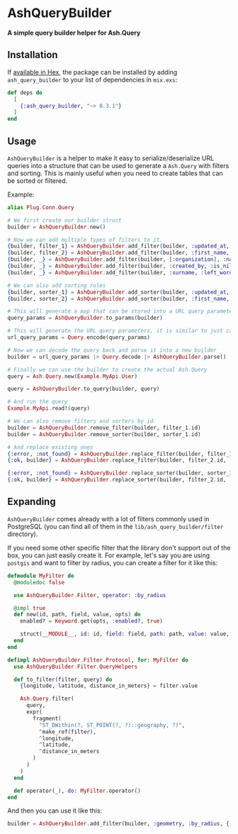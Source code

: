 # AshQueryBuilder

**A simple query builder helper for Ash.Query**

## Installation

If [available in Hex](https://hex.pm/docs/publish), the package can be installed
by adding `ash_query_builder` to your list of dependencies in `mix.exs`:

```elixir
def deps do
  [
    {:ash_query_builder, "~> 0.3.1"}
  ]
end
```
## Usage

`AshQueryBuilder` is a helper to make it easy to serialize/deserialize URL queries into a structure that can be used to generate a `Ash.Query` with filters and sorting. This is mainly useful when you need to create tables that can be sorted or filtered.

Example:

``` elixir
alias Plug.Conn.Query

# We first create our builder struct
builder = AshQueryBuilder.new()

# Now we can add multiple types of filters to it.
{builder, filter_1} = AshQueryBuilder.add_filter(builder, :updated_at, :<, DateTime.utc_now(), id: "my_custom_id")
{builder, filter_2} = AshQueryBuilder.add_filter(builder, :first_name, "in", ["blibs", "blobs"], [])
{builder, _} = AshQueryBuilder.add_filter(builder, [:organization], :name, :ilike, "MyOrg", enabled?: false)
{builder, _} = AshQueryBuilder.add_filter(builder, :created_by, :is_nil, nil, [])
{builder, _} = AshQueryBuilder.add_filter(builder, :surname, :left_word_similarity, "blobs", [])

# We can also add sorting rules
{builder, sorter_1} = AshQueryBuilder.add_sorter(builder, :updated_at, :desc)
{builder, sorter_2} = AshQueryBuilder.add_sorter(builder, :first_name, :asc)

# This will generate a map that can be stored into a URL query parameters
query_params = AshQueryBuilder.to_params(builder)

# This will generate the URL query parameters, it is similar to just calling ~p"my_url?#{query_params}"
url_query_params = Query.encode(query_params)

# Now we can decode the query back and parse it into a new builder
builder = url_query_params |> Query.decode |> AshQueryBuilder.parse()

# Finally we can use the builder to create the actual Ash.Query
query = Ash.Query.new(Example.MyApi.User)

query = AshQueryBuilder.to_query(builder, query)

# And run the query
Example.MyApi.read!(query)

# We can also remove filters and sorters by id
builder = AshQueryBuilder.remove_filter(builder, filter_1.id)
builder = AshQueryBuilder.remove_sorter(builder, sorter_1.id)

# And replace existing ones
{:error, :not_found} = AshQueryBuilder.replace_filter(builder, filter_1.id, :updated_at, :<, DateTime.utc_now(), [])
{:ok, builder} = AshQueryBuilder.replace_filter(builder, filter_2.id, :first_name, :in, ["blibs", "blubs"], [])

{:error, :not_found} = AshQueryBuilder.replace_sorter(builder, sorter_1.id, :updated_at, :asc, [])
{:ok, builder} = AshQueryBuilder.replace_sorter(builder, filter_2.id, :first_name, :desc, [])
```

## Expanding

`AshQueryBuilder` comes already with a lot of filters commonly used in PostgreSQL (you can find all of them in the `lib/ash_query_builder/filter` directory).

If you need some other specific filter that the library don't support out of the box, you can just easily create it. For example, let's say you are using `postgis` and want to filter by radius, you can create a filter for it like this:

``` elixir
defmodule MyFilter do
  @moduledoc false

  use AshQueryBuilder.Filter, operator: :by_radius

  @impl true
  def new(id, path, field, value, opts) do
    enabled? = Keyword.get(opts, :enabled?, true)

    struct(__MODULE__, id: id, field: field, path: path, value: value, enabled?: enabled?)
  end
end

defimpl AshQueryBuilder.Filter.Protocol, for: MyFilter do
  use AshQueryBuilder.Filter.QueryHelpers

  def to_filter(filter, query) do
    {longitude, latitude, distance_in_meters} = filter.value

    Ash.Query.filter(
      query,
      expr(
        fragment(
          "ST_DWithin(?, ST_POINT(?, ?)::geography, ?)",
          ^make_ref(filter),
          ^longitude,
          ^latitude,
          ^distance_in_meters
        )
      )
    )
  end

  def operator(_), do: MyFilter.operator()
end
```

And then you can use it like this:

``` elixir
builder = AshQueryBuilder.add_filter(builder, :geometry, :by_radius, {-86.79, 36.17, 1000})
```
